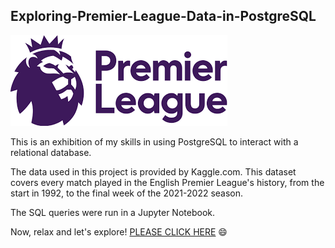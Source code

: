 ## Exploring-Premier-League-Data-in-PostgreSQL
![](images.png)


This is an exhibition of my skills in using PostgreSQL to interact with a relational database.

The data used in this project is provided by Kaggle.com. This dataset covers every match played in the English Premier League's history, from the start in 1992, to the final week of the 2021-2022 season.

The SQL queries were run in a Jupyter Notebook.

Now, relax and let's explore! [PLEASE CLICK HERE](https://github.com/moakwarandu/Exploring-Premier-League-Data-in-PostgreSQL/blob/main/matches.ipynb)  :smile: 
